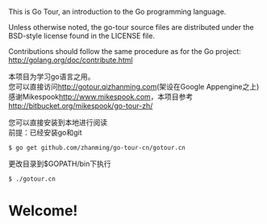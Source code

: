 This is Go Tour, an introduction to the Go programming language.

Unless otherwise noted, the go-tour source files are distributed
under the BSD-style license found in the LICENSE file.

Contributions should follow the same procedure as for the Go project:
http://golang.org/doc/contribute.html

本项目为学习go语言之用。  
您可以直接访问<http://gotour.qizhanming.com>(架设在Google Appengine之上)  
感谢Mikespook<http://www.mikespook.com>，本项目参考<http://bitbucket.org/mikespook/go-tour-zh/>

您可以直接安装到本地进行阅读  
前提：已经安装go和git
```CLI
$ go get github.com/zhanming/go-tour-cn/gotour.cn
```
更改目录到$GOPATH/bin下执行
```CLI
$ ./gotour.cn
```

# Welcome!
